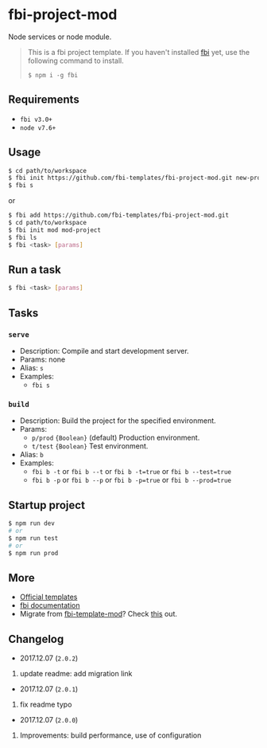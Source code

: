 # fbi-project-mod
Node services or node module.

> This is a fbi project template. If you haven't installed [fbi](https://github.com/AlloyTeam/fbi) yet, use the following command to install.
>
> `$ npm i -g fbi`
## Requirements
- `fbi v3.0+`
- `node v7.6+`

## Usage
```bash
$ cd path/to/workspace
$ fbi init https://github.com/fbi-templates/fbi-project-mod.git new-project  
$ fbi s                      
```

or

```bash
$ fbi add https://github.com/fbi-templates/fbi-project-mod.git
$ cd path/to/workspace
$ fbi init mod mod-project
$ fbi ls 
$ fbi <task> [params]
```

## Run a task
```bash
$ fbi <task> [params]
```

## Tasks

### `serve`
- Description: Compile and start development server.
- Params: none
- Alias: `s`
- Examples:
  - `fbi s`

### `build`
- Description: Build the project for the specified environment.
- Params:
  - `p/prod` `{Boolean}` (default) Production environment.
  - `t/test` `{Boolean}` Test environment.
- Alias: `b`
- Examples:
  - `fbi b -t` or `fbi b --t` or `fbi b -t=true` or `fbi b --test=true`
  - `fbi b -p` or `fbi b --p` or `fbi b -p=true` or `fbi b --prod=true`

<!-- ## Peel off from fbi -->
## Startup project
```bash
$ npm run dev
# or
$ npm run test
# or
$ npm run prod
```
## More
- [Official templates](https://github.com/fbi-templates)
- [fbi documentation](https://neikvon.gitbooks.io/fbi/content/)
- Migrate from [fbi-template-mod](https://github.com/neikvon/fbi-template-mod)? Check [this](https://github.com/fbi-templates/fbi-task-migrate) out.

## Changelog

- 2017.12.07  (`2.0.2`)
1. update readme: add migration link

- 2017.12.07  (`2.0.1`)
1. fix readme typo

- 2017.12.07  (`2.0.0`)
1. Improvements: build performance, use of configuration